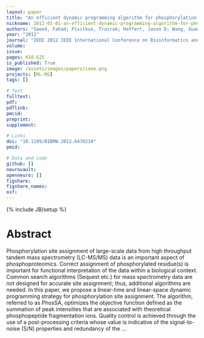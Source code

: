 ```yaml
---
layout: paper
title: "An efficient dynamic programming algorithm for phosphorylation site assignment of large-scale mass spectrometry data"
nickname: 2012-01-01-an-efficient-dynamic-programming-algorithm-for-phosphorylation-site-assignment-of-large-scale-mass-spectrometry-data
authors: "Saeed, Fahad; Pisitkun, Trairak; Hoffert, Jason D; Wang, Guanghui; Gucek, Marjan; Knepper, Mark A; "
year: "2012"
journal: "IEEE 2012 IEEE International Conference on Bioinformatics and Biomedicine Workshops"
volume: 
issue:
pages: 618-625
is_published: True
image: /assets/images/papers/ieee.png
projects: [ML-MS]
tags: []

# Text
fulltext:
pdf:
pdflink:
pmcid:
preprint: 
supplement:

# Links
doi: "10.1109/BIBMW.2012.6470210"
pmid:

# Data and code
github: []
neurovault:
openneuro: []
figshare:
figshare_names:
osf:
---
```

{% include JB/setup %}

# Abstract

Phosphorylation site assignment of large-scale data from high throughput tandem mass spectrometry (LC-MS/MS) data is an important aspect of phosphoproteomics. Correct assignment of phosphorylated residue(s) is important for functional interpretation of the data within a biological context. Common search algorithms (Sequest etc.) for mass spectrometry data are not designed for accurate site assignment; thus, additional algorithms are needed. In this paper, we propose a linear-time and linear-space dynamic programming strategy for phosphorylation site assignment. The algorithm, referred to as PhosSA, optimizes the objective function defined as the summation of peak intensities that are associated with theoretical phosphopeptide fragmentation ions. Quality control is achieved through the use of a post-processing criteria whose value is indicative of the signal-to-noise (S/N) properties and redundancy of the …
